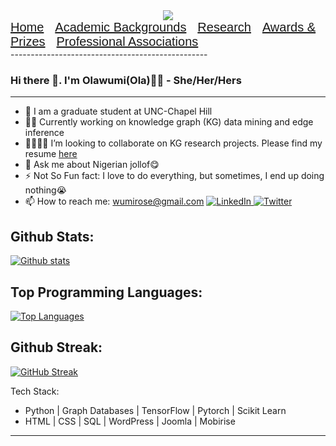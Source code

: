 

<div align="center">
      <img src="https://media.giphy.com/media/chKLljLdaReQaJgSW8/giphy.gif"/>
  </div>

  <div></div>
  
  <div class="navigation-bars" style="display: flex; justify-content: center;">
    <nav class="navbar" id="navbar1">
        <a href="https://wumirose.github.io/" style="font-size: 20px; font-family: Arial, sans-serif;">Home</a>&emsp;
        <a href="/background" style="font-size: 20px; font-family: Arial, sans-serif;">Academic Backgrounds</a>&emsp;
        <a href="/research" style="font-size: 20px; font-family: Arial, sans-serif;">Research</a>&emsp;
        <a href="/awards" style="font-size: 20px; font-family: Arial, sans-serif;">Awards & Prizes</a>&emsp;
        <a href="/associations" style="font-size: 20px; font-family: Arial, sans-serif;">Professional Associations</a>
    </nav>
</div>
-------------------------------------------------

### Hi there 👋. I'm Olawumi(Ola)👩‍🦱 - She/Her/Hers
-------------------------------------------------
- 📖 I am a graduate student at UNC-Chapel Hill
- 👩‍💻 Currently working on knowledge graph (KG) data mining and edge inference
- 👨‍👩‍👧‍👦 I’m looking to collaborate on KG research projects. Please find my resume [here](https://drive.google.com/file/d/1nQHvt9roExycX4UIu6B9xeuGT4TXlws8/view)
- 💬 Ask me about Nigerian jollof😋
- ⚡ Not So Fun fact: I love to do everything, but sometimes, I end up doing nothing😭
- 📫 How to reach me: wumirose@gmail.com
  <a href="https://www.linkedin.com/in/wumirosey/">
    <img src="https://img.shields.io/badge/LinkedIn-blue?style=for-the-badge&logo=linkedin&logoColor=white" alt="LinkedIn"/>
  </a>
  <a href="https://twitter.com/wumirosey">
    <img src="https://img.shields.io/badge/Twitter-blue?style=for-the-badge&logo=twitter&logoColor=white" alt="Twitter"/>
  </a>


Github Stats:
-----------------------------------------------
[![Github stats](https://github-readme-stats.vercel.app/api?username=wumirose&show_icons=true&theme=dark#gh-dark-mode-only)](https://github.com/wumirose/github-readme-stats)

Top Programming Languages:
-----------------------------------------------
[![Top Languages](https://github-readme-stats.vercel.app/api/top-langs/?username=wumirose&hide_progress=true&show_icons=true&theme=dark#gh-dark-mode-only)](https://github.com/wumirose/github-readme-stats)

Github Streak:
-----------------------------------------------
[![GitHub Streak](https://streak-stats.demolab.com/?user=wumirose&theme=dark)](https://git.io/streak-stats)

Tech Stack:
- Python | Graph Databases | TensorFlow | Pytorch | Scikit Learn
- HTML | CSS | SQL | WordPress | Joomla | Mobirise 
-----------------------------------------------


